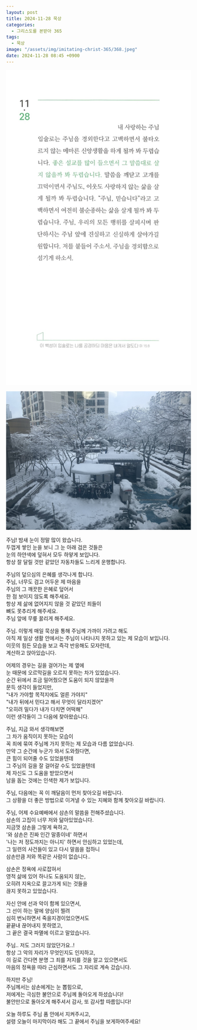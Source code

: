```yaml
---
layout: post
title: 2024-11-28 묵상
categories:
  - 그리스도를 본받아 365
tags:
  - 묵상
image: "/assets/img/imitating-christ-365/368.jpeg"
date: 2024-11-28 08:45 +0900
---
```


![image](/assets/img/imitating-christ-365/368.jpeg)

![picture 0](/assets/img/posts/d5e2d0421dbc5623b91171e850be9998c9a520f364c335053ad0e0f99d750acc.jpeg)

주님! 밤새 눈이 정말 많이 왔습니다.  
두껍게 쌓인 눈을 보니 그 눈 아래 검은 것들은  
눈의 하얀색에 덮혀서 모두 하얗게 보입니다.  
항상 잘 달릴 것만 같았던 자동차들도 느리게 운행합니다.

주님의 덮으심의 은혜를 생각나게 합니다.  
주님, 너무도 검고 어두운 제 마음을  
주님의 그 깨끗한 은혜로 덮어서  
한 점 보이지 않도록 해주세요.  
항상 제 삶에 없어지지 않을 것 같았던 죄들이  
뼈도 못추리게 해주세요.  
주님 앞에 무릎 꿇리게 해주세요.

주님. 이렇게 매일 묵상을 통해 주님께 가까이 가려고 해도  
아직 제 일상 생활 안에서는 주님이 나타나지 못하고 있는 제 모습이 보입니다.  
이웃의 힘든 모습을 보고 즉각 반응해도 모자란데,  
계산하고 앉아있습니다.

어제의 경우는 길을 걸어가는 제 옆에  
눈 때문에 오르막길을 오르지 못하는 차가 있었습니다.  
순간 뒤에서 조금 밀어줬으면 도움이 되지 않았을까  
문득 생각이 들었지만,  
"내가 가야할 목적지에도 얼른 가야지"  
"내가 뒤에서 민다고 해서 무엇이 달라지겠어"  
"오히려 밀다가 내가 다치면 어떡해"  
이런 생각들이 그 다음에 찾아왔습니다.

주님, 지금 와서 생각해보면  
그 차가 움직이지 못하는 모습이  
꼭 죄에 묶여 주님께 가지 못하는 제 모습과 다름 없었습니다.  
만약 그 순간에 누군가 와서 도와줬다면,  
큰 힘이 되어줄 수도 있었을텐데  
그 주님의 길을 잘 걸어갈 수도 있었을텐데  
제 자신도 그 도움을 받았으면서  
남을 돕는 것에는 인색한 제가 보입니다.

주님, 다음에는 꼭 이 깨달음이 먼저 찾아오길 바랍니다.  
그 상황을 더 좋은 방법으로 이겨낼 수 있는 지혜와 함께 찾아오길 바랍니다.

주님, 어제 수요예배에서 삼손의 말씀을 전해주셨습니다.  
삼손의 고집이 너무 저와 닮아있었습니다.  
지금껏 삼손을 그렇게 욕하고,  
'와 삼손은 진짜 인간 말종이네' 하면서  
'나는 저 정도까지는 아니지' 하면서 안심하고 있었는데,  
그 일련의 사건들이 있고 다시 말씀을 접하니  
삼손만큼 저와 똑같은 사람이 없습니다..

삼손은 정욕에 사로잡혀서  
영적 삶에 있어 하나도 도움되지 않는,  
오히려 지옥으로 끌고가게 되는 것들을  
끊지 못하고 있었습니다.

자신 안에 선과 악이 함께 있으면서,  
그 선이 하는 말에 양심이 찔려  
심히 번뇌하면서 죽을지경이었으면서도  
끝끝내 끊어내지 못하였고,  
그 끝은 결국 파멸에 이르고 말았습니다.

주님.. 저도 그러지 않았던가요..!  
항상 그 악의 자리가 무엇인지도 인지하고,  
이 길로 간다면 분명 그 죄를 저지를 것을 알고 있으면서도  
마음의 정욕을 따라 근심하면서도 그 자리로 계속 갔습니다.

하지만 주님!  
주님께서는 삼손에게는 눈 뽑힘으로,  
저에게는 극심한 불안으로 주님께 돌아오게 하셨습니다!  
불안만으로 돌아오게 해주셔서 감사, 또 감사할 따름입니다!

오늘 하루도 주님 품 안에서 지켜주시고,  
설령 오늘이 마지막이라 해도 그 끝에서 주님을 보게하여주세요!
